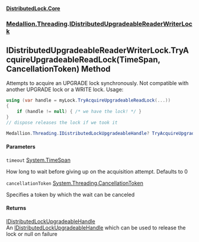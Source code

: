 #### [DistributedLock.Core](README.md 'README')
### [Medallion.Threading](Medallion.Threading.md 'Medallion.Threading').[IDistributedUpgradeableReaderWriterLock](IDistributedUpgradeableReaderWriterLock.md 'Medallion.Threading.IDistributedUpgradeableReaderWriterLock')

## IDistributedUpgradeableReaderWriterLock.TryAcquireUpgradeableReadLock(TimeSpan, CancellationToken) Method

Attempts to acquire an UPGRADE lock synchronously. Not compatible with another UPGRADE lock or a WRITE lock. Usage: 

```csharp
using (var handle = myLock.TryAcquireUpgradeableReadLock(...))
{
    if (handle != null) { /* we have the lock! */ }
}
// dispose releases the lock if we took it
```

```csharp
Medallion.Threading.IDistributedLockUpgradeableHandle? TryAcquireUpgradeableReadLock(System.TimeSpan timeout=default(System.TimeSpan), System.Threading.CancellationToken cancellationToken=default(System.Threading.CancellationToken));
```
#### Parameters

<a name='Medallion.Threading.IDistributedUpgradeableReaderWriterLock.TryAcquireUpgradeableReadLock(System.TimeSpan,System.Threading.CancellationToken).timeout'></a>

`timeout` [System.TimeSpan](https://docs.microsoft.com/en-us/dotnet/api/System.TimeSpan 'System.TimeSpan')

How long to wait before giving up on the acquisition attempt. Defaults to 0

<a name='Medallion.Threading.IDistributedUpgradeableReaderWriterLock.TryAcquireUpgradeableReadLock(System.TimeSpan,System.Threading.CancellationToken).cancellationToken'></a>

`cancellationToken` [System.Threading.CancellationToken](https://docs.microsoft.com/en-us/dotnet/api/System.Threading.CancellationToken 'System.Threading.CancellationToken')

Specifies a token by which the wait can be canceled

#### Returns
[IDistributedLockUpgradeableHandle](IDistributedLockUpgradeableHandle.md 'Medallion.Threading.IDistributedLockUpgradeableHandle')  
An [IDistributedLockUpgradeableHandle](IDistributedLockUpgradeableHandle.md 'Medallion.Threading.IDistributedLockUpgradeableHandle') which can be used to release the lock or null on failure